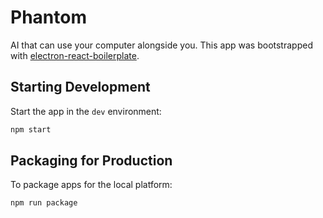 # Phantom

AI that can use your computer alongside you. This app was bootstrapped with [electron-react-boilerplate](https://github.com/electron-react-boilerplate).

## Starting Development

Start the app in the `dev` environment:

```bash
npm start
```

## Packaging for Production

To package apps for the local platform:

```bash
npm run package
```

